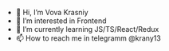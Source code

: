 - 👋 Hi, I’m Vova Krasniy
- 👀 I’m interested in Frontend
- 🌱 I’m currently learning JS/TS/React/Redux
- 📫 How to reach me in telegramm @krany13

<!---
krany4/krany4 is a ✨ special ✨ repository because its `README.md` (this file) appears on your GitHub profile.
You can click the Preview link to take a look at your changes.
--->
